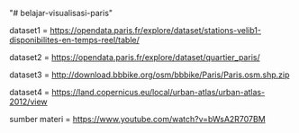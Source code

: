 "# belajar-visualisasi-paris" 

dataset1 = https://opendata.paris.fr/explore/dataset/stations-velib1-disponibilites-en-temps-reel/table/

dataset2 = https://opendata.paris.fr/explore/dataset/quartier_paris/

dataset3 = http://download.bbbike.org/osm/bbbike/Paris/Paris.osm.shp.zip

dataset4 = https://land.copernicus.eu/local/urban-atlas/urban-atlas-2012/view

sumber materi = https://www.youtube.com/watch?v=bWsA2R707BM
